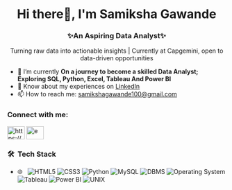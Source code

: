 <h1 align="center">Hi there👋, I'm Samiksha Gawande</h1>
<h3 align="center">✨An Aspiring Data Analyst✨</h3>
<p align="center"> Turning raw data into actionable insights | Currently at Capgemini, open to data-driven opportunities</p>



- 🌱 I’m currently **On a journey to become a skilled Data Analyst; Exploring SQL, Python, Excel, Tableau And Power BI**
- 📄 Know about my experiences on [LinkedIn](https://www.linkedin.com/in/samiksha-gawande/)
- 📫 How to reach me: samikshagawande100@gmail.com


<h3 align="left">Connect with me:</h3>
<p align="left">
<a href="https://linkedin.com/in/https://www.linkedin.com/in/samiksha-gawande" target="blank"><img align="center" src="https://raw.githubusercontent.com/rahuldkjain/github-profile-readme-generator/master/src/images/icons/Social/linked-in-alt.svg" alt="https://www.linkedin.com/in/samiksha-gawande" height="30" width="40" /></a>
<a href="https://twitter.com/Samiksha_G18" target="blank"><img align="center" src="https://raw.githubusercontent.com/rahuldkjain/github-profile-readme-generator/master/src/images/icons/Social/twitter.svg" alt="e" height="30" width="40" /></a>

<h3> 🛠 &nbsp;Tech Stack</h3>
 
- 🌐 &nbsp;
  ![HTML5](https://img.shields.io/badge/-HTML5-333333?style=flat&logo=HTML5)
  ![CSS3](https://img.shields.io/badge/-CSS-333333?style=flat&logo=CSS3&logoColor=1572B6)
  ![Python](https://img.shields.io/badge/-Python-333333?style=flat&logo=python)
  ![MySQL](https://img.shields.io/badge/-MySQL-333333?style=flat&logo=mysql)
  ![DBMS](https://img.shields.io/badge/-DBMS-333333?style=flat&logo=databricks)
  ![Operating System](https://img.shields.io/badge/-Operating%20System-333333?style=flat&logo=windows)
  ![Tableau](https://img.shields.io/badge/-Tableau-333333?style=flat&logo=tableau)
  ![Power BI](https://img.shields.io/badge/-Power%20BI-333333?style=flat&logo=powerbi)
  ![UNIX](https://img.shields.io/badge/-UNIX-333333?style=flat&logo=linux)

 
